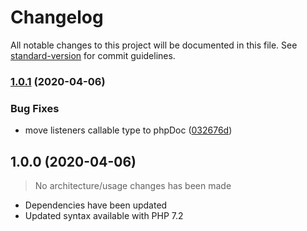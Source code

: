 # Changelog

All notable changes to this project will be documented in this file. See [standard-version](https://github.com/conventional-changelog/standard-version) for commit guidelines.

### [1.0.1](https://github.com/dansmaculotte/paypal-ipn-listener/compare/v1.0.0...v1.0.1) (2020-04-06)


### Bug Fixes

* move listeners callable type to phpDoc ([032676d](https://github.com/dansmaculotte/paypal-ipn-listener/commit/032676d7caef0417b4fd9693ba5daa8e6013610c))

## 1.0.0 (2020-04-06)

> No architecture/usage changes has been made

- Dependencies have been updated
- Updated syntax available with PHP 7.2
